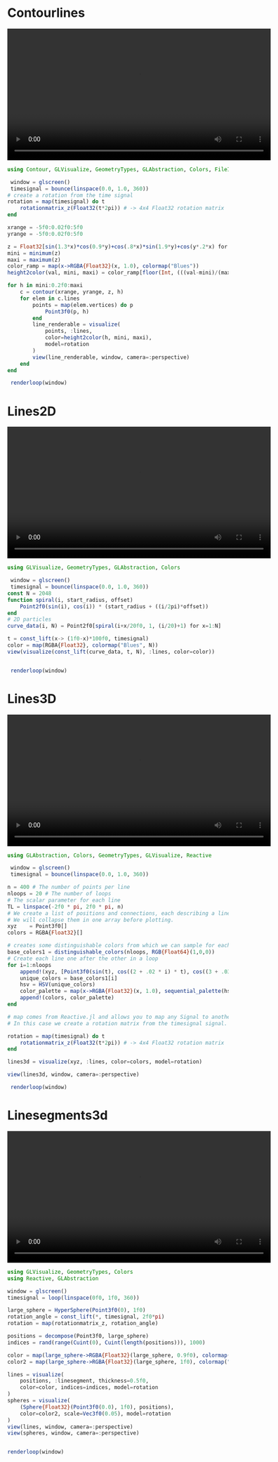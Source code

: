 # Contourlines

<video  width="600" autoplay loop>
  <source src="../../media/contourlines.webm">
      Your browser does not support the video tag.
</video>


```Julia
using Contour, GLVisualize, GeometryTypes, GLAbstraction, Colors, FileIO

 window = glscreen()
 timesignal = bounce(linspace(0.0, 1.0, 360))
# create a rotation from the time signal
rotation = map(timesignal) do t
    rotationmatrix_z(Float32(t*2pi)) # -> 4x4 Float32 rotation matrix
end

xrange = -5f0:0.02f0:5f0
yrange = -5f0:0.02f0:5f0

z = Float32[sin(1.3*x)*cos(0.9*y)+cos(.8*x)*sin(1.9*y)+cos(y*.2*x) for x in xrange, y in yrange]
mini = minimum(z)
maxi = maximum(z)
color_ramp = map(x->RGBA{Float32}(x, 1.0), colormap("Blues"))
height2color(val, mini, maxi) = color_ramp[floor(Int, (((val-mini)/(maxi-mini))*(length(color_ramp)-1)))+1]

for h in mini:0.2f0:maxi
    c = contour(xrange, yrange, z, h)
    for elem in c.lines
        points = map(elem.vertices) do p
            Point3f0(p, h)
        end
        line_renderable = visualize(
            points, :lines,
            color=height2color(h, mini, maxi),
            model=rotation
        )
        view(line_renderable, window, camera=:perspective)
    end
end

 renderloop(window)

```

# Lines2D

<video  width="600" autoplay loop>
  <source src="../../media/lines2D.webm">
      Your browser does not support the video tag.
</video>


```Julia
using GLVisualize, GeometryTypes, GLAbstraction, Colors

 window = glscreen()
 timesignal = bounce(linspace(0.0, 1.0, 360))
const N = 2048
function spiral(i, start_radius, offset)
	Point2f0(sin(i), cos(i)) * (start_radius + ((i/2pi)*offset))
end
# 2D particles
curve_data(i, N) = Point2f0[spiral(i+x/20f0, 1, (i/20)+1) for x=1:N]

t = const_lift(x-> (1f0-x)*100f0, timesignal)
color = map(RGBA{Float32}, colormap("Blues", N))
view(visualize(const_lift(curve_data, t, N), :lines, color=color))


 renderloop(window)

```

# Lines3D

<video  width="600" autoplay loop>
  <source src="../../media/lines3D.webm">
      Your browser does not support the video tag.
</video>


```Julia
using GLAbstraction, Colors, GeometryTypes, GLVisualize, Reactive

 window = glscreen()
 timesignal = bounce(linspace(0.0, 1.0, 360))

n = 400 # The number of points per line
nloops = 20 # The number of loops
# The scalar parameter for each line
TL = linspace(-2f0 * pi, 2f0 * pi, n)
# We create a list of positions and connections, each describing a line.
# We will collapse them in one array before plotting.
xyz    = Point3f0[]
colors = RGBA{Float32}[]

# creates some distinguishable colors from which we can sample for each line
base_colors1 = distinguishable_colors(nloops, RGB{Float64}(1,0,0))
# Create each line one after the other in a loop
for i=1:nloops
    append!(xyz, [Point3f0(sin(t), cos((2 + .02 * i) * t), cos((3 + .03 * i) * t)) for t in TL])
    unique_colors = base_colors1[i]
    hsv = HSV(unique_colors)
    color_palette = map(x->RGBA{Float32}(x, 1.0), sequential_palette(hsv.h, n, s=hsv.s))
    append!(colors, color_palette)
end

# map comes from Reactive.jl and allows you to map any Signal to another.
# In this case we create a rotation matrix from the timesignal signal.

rotation = map(timesignal) do t
    rotationmatrix_z(Float32(t*2pi)) # -> 4x4 Float32 rotation matrix
end

lines3d = visualize(xyz, :lines, color=colors, model=rotation)

view(lines3d, window, camera=:perspective)

 renderloop(window)

```

# Linesegments3d

<video  width="600" autoplay loop>
  <source src="../../media/linesegments3d.webm">
      Your browser does not support the video tag.
</video>


```Julia
using GLVisualize, GeometryTypes, Colors
using Reactive, GLAbstraction

window = glscreen()
timesignal = loop(linspace(0f0, 1f0, 360))

large_sphere = HyperSphere(Point3f0(0), 1f0)
rotation_angle = const_lift(*, timesignal, 2f0*pi)
rotation = map(rotationmatrix_z, rotation_angle)

positions = decompose(Point3f0, large_sphere)
indices = rand(range(Cuint(0), Cuint(length(positions))), 1000)

color = map(large_sphere->RGBA{Float32}(large_sphere, 0.9f0), colormap("Blues", length(positions)))
color2 = map(large_sphere->RGBA{Float32}(large_sphere, 1f0), colormap("Blues", length(positions)))

lines = visualize(
	positions, :linesegment, thickness=0.5f0,
	color=color, indices=indices, model=rotation
)
spheres = visualize(
	(Sphere{Float32}(Point3f0(0.0), 1f0), positions),
	color=color2, scale=Vec3f0(0.05), model=rotation
)
view(lines, window, camera=:perspective)
view(spheres, window, camera=:perspective)


renderloop(window)

```

